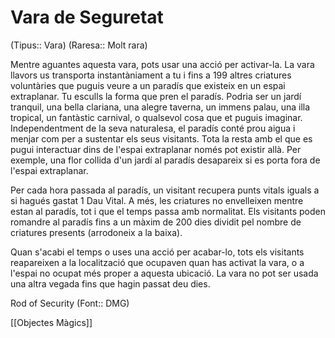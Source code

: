 # Vara de Seguretat

(Tipus:: Vara) (Raresa:: Molt rara)

Mentre aguantes aquesta vara, pots usar una acció per activar-la. La vara llavors us transporta instantàniament a tu i fins a 199 altres criatures voluntàries que puguis veure a un paradís que existeix en un espai extraplanar. Tu esculls la forma que pren el paradís. Podria ser un jardí tranquil, una bella clariana, una alegre taverna, un immens palau, una illa tropical, un fantàstic carnival, o qualsevol cosa que et puguis imaginar. Independentment de la seva naturalesa, el paradís conté prou aigua i menjar com per a sustentar els seus visitants. Tota la resta amb el que es pugui interactuar dins de l'espai extraplanar només pot existir allà. Per exemple, una flor collida d'un jardí al paradís desapareix si es porta fora de l'espai extraplanar.

Per cada hora passada al paradís, un visitant recupera punts vitals iguals a si hagués gastat 1 Dau Vital. A més, les criatures no envelleixen mentre estan al paradís, tot i que el temps passa amb normalitat. Els visitants poden romandre al paradís fins a un màxim de 200 dies dividit pel nombre de criatures presents (arrodoneix a la baixa).

Quan s'acabi el temps o uses una acció per acabar-lo, tots els visitants reapareixen a la localització que ocupaven quan has activat la vara, o a l'espai no ocupat més proper a aquesta ubicació. La vara no pot ser usada una altra vegada fins que hagin passat deu dies.

Rod of Security (Font:: DMG)

[[Objectes Màgics]]